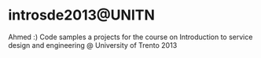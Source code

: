 introsde2013@UNITN
============
Ahmed :)
Code samples a projects for the course on Introduction to service design and engineering @ University of Trento
2013
